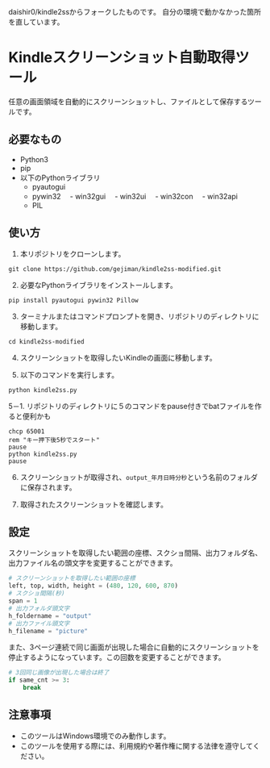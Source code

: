 daishir0/kindle2ssからフォークしたものです。
自分の環境で動かなかった箇所を直しています。

# Kindleスクリーンショット自動取得ツール

任意の画面領域を自動的にスクリーンショットし、ファイルとして保存するツールです。

## 必要なもの

- Python3
- pip
- 以下のPythonライブラリ
  - pyautogui
  - pywin32
  　- win32gui
  　- win32ui
  　- win32con
  　- win32api
  - PIL

## 使い方

1. 本リポジトリをクローンします。

```
git clone https://github.com/gejiman/kindle2ss-modified.git
```

2. 必要なPythonライブラリをインストールします。

```
pip install pyautogui pywin32 Pillow
```

3. ターミナルまたはコマンドプロンプトを開き、リポジトリのディレクトリに移動します。

```
cd kindle2ss-modified
```

4. スクリーンショットを取得したいKindleの画面に移動します。

5. 以下のコマンドを実行します。

```
python kindle2ss.py
```

5－1. リポジトリのディレクトリに５のコマンドをpause付きでbatファイルを作ると便利かも

```
chcp 65001
rem "キー押下後5秒でスタート"
pause
python kindle2ss.py
pause
```

6. スクリーンショットが取得され、`output_年月日時分秒`という名前のフォルダに保存されます。

7. 取得されたスクリーンショットを確認します。

## 設定

スクリーンショットを取得したい範囲の座標、スクショ間隔、出力フォルダ名、出力ファイル名の頭文字を変更することができます。

```python
# スクリーンショットを取得したい範囲の座標
left, top, width, height = (480, 120, 600, 870)
# スクショ間隔(秒)
span = 1
# 出力フォルダ頭文字
h_foldername = "output"
# 出力ファイル頭文字
h_filename = "picture"
```

また、3ページ連続で同じ画面が出現した場合に自動的にスクリーンショットを停止するようになっています。この回数を変更することができます。

```python
# 3回同じ画像が出現した場合は終了
if same_cnt >= 3:
    break
```

## 注意事項

- このツールはWindows環境でのみ動作します。
- このツールを使用する際には、利用規約や著作権に関する法律を遵守してください。
